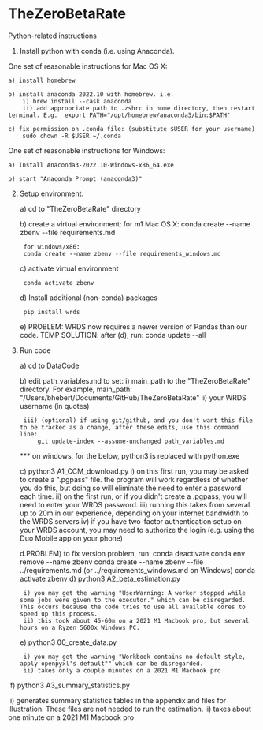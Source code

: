 # TheZeroBetaRate


Python-related instructions

1) Install python with conda (i.e. using Anaconda). 

One set of reasonable instructions for Mac OS X:

	a) install homebrew
	
	b) install anaconda 2022.10 with homebrew. i.e.
		i) brew install --cask anaconda
		ii) add appropriate path to .zshrc in home directory, then restart terminal. E.g.  export PATH="/opt/homebrew/anaconda3/bin:$PATH"
	
	c) fix permission on .conda file: (substitute $USER for your username)
		sudo chown -R $USER ~/.conda

One set of reasonable instructions for Windows: 

	a) install Anaconda3-2022.10-Windows-x86_64.exe
	
	b) start "Anaconda Prompt (anaconda3)"

2) Setup environment.

	a) cd to "TheZeroBetaRate" directory

	b) create a virtual environment:
		for m1 Mac OS X:
		conda create --name zbenv --file requirements.md

		for windows/x86:
		conda create --name zbenv --file requirements_windows.md
	
	c) activate virtual environment
	
		conda activate zbenv

	d) Install additional (non-conda) packages

		pip install wrds
		
	e) PROBLEM: WRDS now requires a newer version of Pandas than our code.
	    TEMP SOLUTION: after (d), run:
	    conda update --all
	
3) Run code

	a) cd to DataCode
	
	b) edit path_variables.md to set:
		i) main_path to the "TheZeroBetaRate" directory. For example,
			 main_path: "/Users/bhebert/Documents/GitHub/TheZeroBetaRate"
		ii) your WRDS username (in quotes)
		
		iii) (optional) if using git/github, and you don't want this file to be tracked as a change, after these edits, use this command line:
			git update-index --assume-unchanged path_variables.md 
	
	*** on windows, for the below, python3 is replaced with python.exe

	c) python3 A1_CCM_download.py 
		i) on this first run, you may be asked to create a ".pgpass" file. the program will work regardless of whether you do this, but doing so will eliminate the need to enter a password each time.
		ii) on the first run, or if you didn't create a .pgpass, you will need to enter your WRDS password.
		iii) running this takes from several up to 20m in our experience, depending on your internet bandwidth to the WRDS servers
		iv) if you have two-factor authentication setup on your WRDS account, you may need to authorize the login (e.g. using the Duo Mobile app on your phone)
	
	
	d.PROBLEM) to fix version problem, run:
		conda deactivate
		conda env remove --name zbenv
		conda create --name zbenv --file ../requirements.md
		 (or ../requirements_windows.md on Windows)
		conda activate zbenv
	d) python3 A2_beta_estimation.py
	
		i) you may get the warning "UserWarning: A worker stopped while some jobs were given to the executor." which can be disregarded. This occurs because the code tries to use all available cores to speed up this process.
		ii) this took about 45-60m on a 2021 M1 Macbook pro, but several hours on a Ryzen 5600x Windows PC.
	
	
	e) python3 00_create_data.py

		i) you may get the warning "Workbook contains no default style, apply openpyxl's default"" which can be disregarded.
		ii) takes only a couple minutes on a 2021 M1 Macbook pro

​	  f) python3 A3_summary_statistics.py

​			i) generates summary statistics tables in the appendix and files for illustration. These files are not needed to run the estimation.
			ii) takes about one minute on a 2021 M1 Macbook pro

​	 